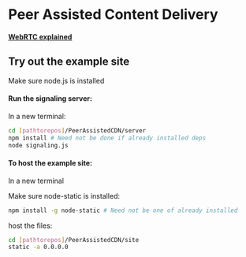 # Peer Assisted Content Delivery

#### [WebRTC explained](https://github.com/BMS-13-CS-AKS/PeerAssistedCDN/blob/master/site/webRTC.md)

## Try out the example site
Make sure node.js is installed
#### Run the signaling server:

In a new terminal:

```bash
cd [pathtorepos]/PeerAssistedCDN/server
npm install # Need not be done if already installed deps
node signaling.js
```

#### To host the example site:

In a new terminal

Make sure node-static is installed:

```bash
npm install -g node-static # Need not be one of already installed
```

host the files:

```bash
cd [pathtorepos]/PeerAssistedCDN/site
static -a 0.0.0.0
```
